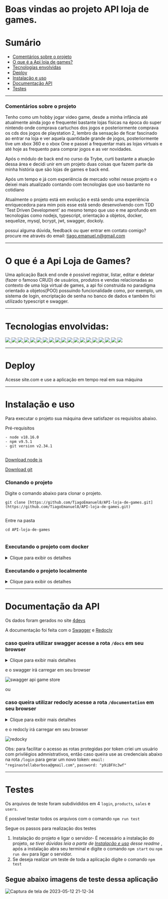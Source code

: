 
# Boas vindas ao projeto API loja de games.

# Sumário

- [Comentários sobre o projeto](#comentários-sobre-o-projeto)
- [O que é a Api loja de games?](#o-que-é-a-api-loja-de-games)
- [Tecnologias envolvidas](#tecnologias-envolvidas)
- [Deploy](#deploy)
- [Instalação e uso](#instalação-e-uso)
- [Documentação API](#documentação-da-api)
- [Testes](#testes)


---

###  Comentários sobre o projeto

Tenho como um hobby jogar video game, desde a minha infância até atualmente ainda jogo e frequentei bastante lojas físicas na época do super nintendo onde comprava cartuchos dos jogos e posteriormente comprava os cds dos jogos de playstation 2, lembro da sensação de ficar fascinado ao entrar na loja e ver aquela quantidade grande de jogos, posteriormente tive um xbox 360 e o xbox One e passei a frequentar mais as lojas virtuais e até hoje as frequento para comprar jogos e as ver novidades.

Após o módulo de back end no curso da Trybe, curti bastante a atuação dessa área e decidi unir em um projeto duas coisas que fazem parte da minha história que são lojas de games e back end.

Após um tempo e já com experiência de mercado voltei nesse projeto e o deixei mais atualizado contando com tecnologias que uso bastante no cotidiano

Atualmente o projeto está em evolução e está sendo uma experiência enriquecedora para mim pois esse está sendo desenvolvendo com TDD 'Test Driven Development' ao mesmo tempo que uso e me aprofundo em tecnologias como nodejs, typescript, orientação a objetos, docker, sequelize, mysql, bcrypt, jwt, swagger, dockoly.


possui alguma dúvida, feedback ou quer entrar em contato comigo? 
procure me através do email: tiago.emanuel.n@gmail.com

---

# O que é a Api Loja de Games?

Uma aplicação Back end onde é possível registrar, listar, editar e deletar (fazer o famoso CRUD) de usuários, produtos e vendas relacionadas ao contexto de uma loja virtual de games, a api foi construida no paradigma orientado a objetos(POO) possuindo funcionalidade como, por exemplo, um sistema de login, encriptação de senha no banco de dados e também foi utilizado typescript e swagger.

---

# Tecnologias envolvidas:
<div>
  <a href="https://www.typescriptlang.org/">
    <img src="https://img.shields.io/badge/typescript-339933?style=for-the-badge&logo=typescript&color=gray" />
  </a>
  <a href="https://javascript.info/">
    <img src="https://img.shields.io/badge/javascript-339933?style=for-the-badge&logo=javascript&color=gray" />
  </a>
    <a href="https://www.docker.com/">
    <img src="https://img.shields.io/badge/docker-339933?style=for-the-badge&logo=docker&color=gray" />  </a>
    <a href="https://docs.npmjs.com/">
  <img src="https://img.shields.io/badge/Node.js-339933?style=for-the-badge&logo=nodedotjs&color=gray" />
  </a>
    <a href="https://expressjs.com/pt-br/">
    <img src="https://img.shields.io/badge/Poo-339933?style=for-the-badge&logo=Poo&color=gray" /> 
  </a>
  <a href="https://expressjs.com/pt-br/">
    <img src="https://img.shields.io/badge/Express.js-339933?style=for-the-badge&logo=express&color=gray" /> 
  </a>
  <a href="https://dev.mysql.com/doc/">
    <img src="https://img.shields.io/badge/MySQL-339933?style=for-the-badge&logo=mysql&color=gray" />
  </a>
  <a href="https://sequelize.org/">
    <img src="https://img.shields.io/badge/Sequelize-339933?style=for-the-badge&logo=sequelize&color=gray" />
  </a>
  <a href="https://nodemon.io/">
    <img src="https://img.shields.io/badge/nodemon-339933?style=for-the-badge&logo=nodemon&color=gray" />
  </a>
  <a href="https://swagger.io/">
    <img src=" https://img.shields.io/badge/swagger-339933?style=for-the-badge&logo=swagger&color=gray" />
  </a>
  <a href="https://mochajs.org/">
    <img src=" https://img.shields.io/badge/mocha-339933?style=for-the-badge&logo=mocha&color=gray "/>
  </a>
    <a href="https://www.chaijs.com/">
    <img src=" https://img.shields.io/badge/chai-339933?style=for-the-badge&logo=chai&color=gray "/>
  </a>
  <a href="https://www.npmjs.com/package/dotenv">
    <img src=" https://img.shields.io/badge/dotenv-339933?style=for-the-badge&logo=dotenv&color=gray "/>
  </a>
    <a href="https://git-scm.com/">
    <img src="https://img.shields.io/badge/git-339933?style=for-the-badge&logo=git&color=gray" />
  </a>
  <a href="https://eslint.org/">
    <img src="https://img.shields.io/badge/eslint-339933?style=for-the-badge&logo=eslint&color=gray" />
  </a>
  <a href="https://www.npmjs.com/package/bcryptjs">
    <img src="https://img.shields.io/badge/bcryptjs-339933?style=for-the-badge&logo=bcryptjs&color=gray" />
  </a>
  <a href="https://sinonjs.org/">
    <img src="https://img.shields.io/badge/sinon-339933?style=for-the-badge&logo=sinon&color=gray" />
  </a>
      <a href="https://jwt.io/">
    <img src="https://img.shields.io/badge/jsonwebtoken-339933?style=for-the-badge&logo=jsonwebtoken&color=gray" />
  </a>
    <a href="https://redocly.com/">
    <img src=" https://img.shields.io/badge/redocly-339933?style=for-the-badge&logo=redocly&color=gray" />
  </a>
  </div>
  
---
# Deploy

Acesse site.com e use a aplicação em tempo real em sua máquina

---

# Instalação e uso

Para executar o projeto sua máquina deve satisfazer os requisitos abaixo.  
  
Pré-requisitos  
  
```  
- node v18.16.0  
- npm v9.5.1  
- git version v2.34.1  
  
```  
  
[Download node js](https://nodejs.org/en/)  
  
[Download git](https://git-scm.com/book/en/v2/Getting-Started-Installing-Git)  
  
### Clonando o projeto  
  
Digite o comando abaixo para clonar o projeto.  
  
```  
git clone [https://github.com/TiagoEmanuel8/API-loja-de-games.git](https://github.com/TiagoEmanuel8/API-loja-de-games.git)  
  
```  
  
Entre na pasta  
  
```  
cd API-loja-de-games
  
```  
### Executando o projeto com **docker**

<details>

<summary>Clique para exibir os detalhes</summary>


### Execute o comando abaixo para iniciar o docker  
  
```  
docker-compose up -d && docker exec -it api_store bash
```  
### Instale as dependências  
  
```  
npm install  
```  
  ### Crie uma build do projeto
```  
npm run build  
```  
  ### Popule o banco de dados  
  
```  
npm run sequelize  
```  

### Execute o projeto  
  
```  
npm start  
```  
### Caso queira parar a execução do docker use o comando
  
```  
docker-compose down --rmi local --volumes --remove-orphans
```  

*Obs: apesar do docker ter abordagens mais simples onde com um comando é possível criar tudo, mas meu objetivo inicial era popular o banco de dados sem a necessidade de testar todas as rotas e para isso deveria usar as seeders do sequelize, então a melhor solução que encontrei foi essa.*

</details>

### Executando o projeto **localmente**

<details>

<summary>Clique para exibir os detalhes</summary>
  
### Instale as dependências  
  
```  
npm install  
```  
  ### Crie uma build do projeto
```  
npm run build  
```  
  ### Popule o banco de dados  
  
```  
npm run sequelize  
```  

### Execute o projeto  
  
```  
npm start  
```

</details>

---

# Documentação da API

Os dados foram gerados no site [4devs](https://www.4devs.com.br/gerador_de_pessoas)

A documentação foi feita com o [Swagger](https://swagger.io/) e [Redocly](https://redocly.com/)

### caso queira utilizar **swagger** acesse a rota `/docs` em seu browser

<details>

<summary>Clique para exibir mais detalhes</summary>

 - Caso esteja rodando a aplicação **localmente** acesse http://localhost:3001/docs/
 *no exemplo acima o 3001 é o exemplo de onde a aplicação está rodando localmente*
 
 - Caso esteja rodando com **docker**  acesse http://localhost:3001/docs/
 - Caso esteja rodando no **site**  acesse https://site.com.br/docs/
	
</details>

e o swagger irá carregar em seu browser

![swagger api game store](https://github.com/TiagoEmanuel8/API-loja-de-games/assets/72472530/dd3177ea-7f14-48fc-a6b8-35d2da324b36)


ou

### caso queira utilizar **redocly** acesse a rota `/documentation` em seu browser

<details>

<summary>Clique para exibir mais detalhes</summary>

 - Caso esteja rodando a aplicação **localmente** acesse http://localhost:3001/documentation/
 *no exemplo acima o 3001 é o exemplo de onde a aplicação está rodando localmente*
 - Caso esteja rodando com **docker**  acesse http://localhost:3001/documentation/
 - Caso esteja rodando no **site**  acesse https://site.com.br/documentation/
Com exceção do endpoint `POST /users`, as seguintes verificações serão feitas para os outros endpoints da aplicação.

</details>

e o redocly irá carregar em seu browser

![redocky](https://github.com/TiagoEmanuel8/API-loja-de-games/assets/72472530/df33180d-fe78-4cde-bf57-a1ddcec7055e)


Obs: para facilitar o acesso as rotas protegidas por token criei um usuário com privilégios admnistrativos, então caso queira use as credenciais abaixo na rota `/login` para gerar um novo token:
`email:  "reginastellabarbosa@gmail.com"`,
`password: "p9iBFXc3wf"`


---

# Testes
Os arquivos de teste foram subdivididos em 4 `login`, `products`, `sales` e `users`.

É possível testar todos os arquivos com o comando `npm run test`

Segue os passos para realização dos testes

 1. Instalação do projeto e ligar o servidor-  É necessário a instalação do projeto, *se tiver dúvidas leia a parte de [Instalação e uso](#instalação-e-uso) desse readme* , após a instalação abra seu terminal e digite o comando `npm start` ou `npm run dev` para ligar o servidor.
 2. Se deseja realizar um teste de toda a aplicação digite o comando `npm test`
 

## Segue abaixo imagens de teste dessa aplicação

![Captura de tela de 2023-05-12 21-12-34](https://github.com/TiagoEmanuel8/API-loja-de-games/assets/72472530/a92d083c-9ee1-4bbe-951d-f61a14e1681c)
